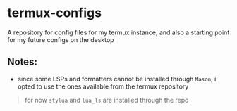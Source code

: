 # termux-configs

A repository for config files for my termux instance, and also a starting point for my future configs on the desktop

## Notes:
- since some LSPs and formatters cannot be installed through `Mason`, i opted to use the ones available from the termux repository
> for now `stylua` and `lua_ls` are installed through the repo

